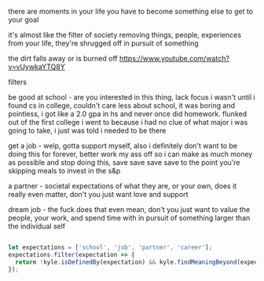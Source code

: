 there are moments in your life you have to become something else to get to your goal

it's almost like the filter of society removing things, people, experiences from your life, they're shrugged off in pursuit of something

the dirt falls away or is burned off https://www.youtube.com/watch?v=vUywkaYTQ8Y

filters

be good at school -
are you interested in this thing, lack focus
i wasn't until i found cs in college, couldn't care less about school, it was boring and pointless, i got like a 2.0 gpa in hs and never once did homework. flunked out of the first college i went to because i had no clue of what major i was going to take, i just was told i needed to be there

get a job -
welp, gotta support myself, also i definitely don't want to be doing this for forever, better work my ass off so i can make as much money as possible and stop doing this, save save save save to the point you're skipping meals to invest in the s&p

a partner -
societal expectations of what they are, or your own, does it really even matter, don't you just want love and support

dream job -
the fuck does that even mean, don't you just want to value the people, your work, and spend time with in pursuit of something larger than the individual self

```js

let expectations = ['school', 'job', 'partner', 'career'];
expectations.filter(expectation => {
  return !kyle.isDefinedBy(expectation) && kyle.findMeaningBeyond(expectation);
});
```
